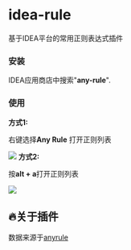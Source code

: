 # idea-rule

基于IDEA平台的常用正则表达式插件

### 安装

IDEA应用商店中搜索"**any-rule**".

### 使用
**方式1:**

右键选择**Any Rule** 打开正则列表

![](http://www.52zhoujia.cn/upload/2020/04/o8ks49pfnmhisq30bmpt9obpb3.gif)
**方式2:**

按**alt + a**打开正则列表

![](http://www.52zhoujia.cn/upload/2020/04/o8ks49pfnmhisq30bmpt9obpb3.gif)

## :fire:关于插件
数据来源于[anyrule](https://github.com/any86/any-rule/)
